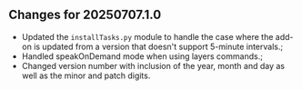 ## Changes for 20250707.1.0

* Updated the `installTasks.py` module to handle the case where the add-on is updated from a version that doesn't support 5-minute intervals.;
* Handled speakOnDemand mode when using layers commands.;
* Changed version number with inclusion of the year, month and day as well as the minor and patch digits.
